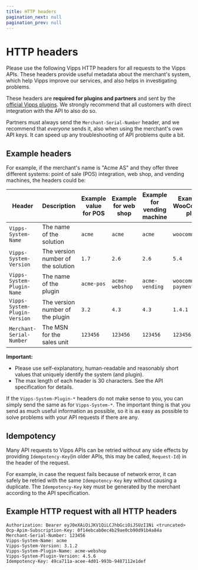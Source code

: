 ```yaml
---
title: HTTP headers
pagination_next: null
pagination_prev: null
---
```



# HTTP headers

Please use the following Vipps HTTP headers for all requests to the
Vipps APIs. These headers provide useful metadata about the merchant's system,
which help Vipps improve our services, and also helps in investigating problems.

These headers are **required for plugins and partners** and sent by the
[official Vipps plugins](https://developer.vippsmobilepay.com/docs/vipps-plugins).
We strongly recommend that all customers with direct integration with the API to also do so.

Partners must always send the `Merchant-Serial-Number` header, and we recommend
that _everyone_ sends it, also when using the merchant's own API keys.
It can speed up any troubleshooting of API problems quite a bit.

## Example headers

For example, if the merchant's name is "Acme AS" and they offer three different systems:
point of sale (POS) integration, web shop, and vending machines,
the headers could be:

| Header| Description| Example value for POS | Example for web shop | Example for vending machine | Example for WooCommerce plugin | Example for Checkout plugin |
|-------------------------------|------------------------------------|-----------|----------------|----------------|---------------|-----------------------------|
| `Vipps-System-Name`           | The name of the solution           | `acme`    | `acme`         | `acme`         | `woocommerce` | `woocommerce` |
| `Vipps-System-Version`        | The version number of the solution | `1.7`     | `2.6`          | `2.6`          | `5.4`         | `5.4`         |
| `Vipps-System-Plugin-Name`    | The name of the plugin             | `acme-pos`| `acme-webshop` | `acme-vending` | `woocommerce-payment` | `woocommerce-checkout` |
| `Vipps-System-Plugin-Version` | The version number of the plugin   | `3.2`     | `4.3`          | `4.3`          | `1.4.1`       | `1.4.1`       |
| `Merchant-Serial-Number`      | The MSN for the sales unit         | `123456`  | `123456`       | `123456`       | `123456`      | `123456`      |

**Important:**

* Please use self-explanatory, human-readable and reasonably short
  values that uniquely identify the system (and plugin).
* The max length of each header is 30 characters. See the API
  specification for details.

If the `Vipps-System-Plugin-*` headers do not make sense to you,
you can simply send the same as for `Vipps-System-*`.
The important thing is that you send as much useful information as possible,
so it is as easy as possible to solve problems with your API requests if there are any.

## Idempotency

Many API requests to Vipps APIs can be retried without any side effects
by providing `Idempotency-Key`(in older APIs, this may be called, `Request-Id`)
in the header of the request.

For example, in case the request fails because of network error, it can
safely be retried with the same `Idempotency-Key` key without causing a duplicate.
The `Idempotency-Key` key must be generated by the merchant according to the API
specification.

## Example HTTP request with all HTTP headers

```http
Authorization: Bearer eyJ0eXAiOiJKV1QiLCJhbGciOiJSUzI1Ni <truncated>
Ocp-Apim-Subscription-Key: 0f14ebcab0ec4b29ae0cb90d91b4a84a
Merchant-Serial-Number: 123456
Vipps-System-Name: acme
Vipps-System-Version: 3.1.2
Vipps-System-Plugin-Name: acme-webshop
Vipps-System-Plugin-Version: 4.5.6
Idempotency-Key: 49ca711a-acee-4d01-993b-9487112e1def
```
